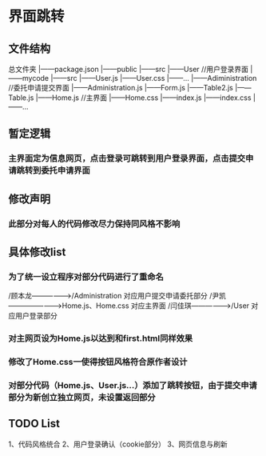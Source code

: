 # 界面跳转
## 文件结构
总文件夹
|——package.json
|——public
|——src
    |——User //用户登录界面 
        |——mycode
        |——src
            |——User.js
            |——User.css
            |——...
    |——Adiministration //委托申请提交界面
        |——Administration.js
        |——Form.js
        |——Table2.js
        |——Table.js
    |——Home.js //主界面
    |——Home.css
    |——index.js
    |——index.css
    |——...
## 暂定逻辑
### 主界面定为信息网页，点击登录可跳转到用户登录界面，点击提交申请跳转到委托申请界面
## 修改声明
### 此部分对每人的代码修改尽力保持同风格不影响
## 具体修改list
### 为了统一设立程序对部分代码进行了重命名
/顾本龙——————>/Administration 对应用户提交申请委托部分
/尹凯————————>Home.js、Home.css 对应主界面
/闫佳琪——————>/User 对应用户登录部分
### 对主网页设为Home.js以达到和first.html同样效果
### 修改了Home.css一使得按钮风格符合原作者设计
### 对部分代码（Home.js、User.js...）添加了跳转按钮，由于提交申请部分为新创立独立网页，未设置返回部分
## TODO List
1、代码风格统合
2、用户登录确认（cookie部分）
3、网页信息与刷新